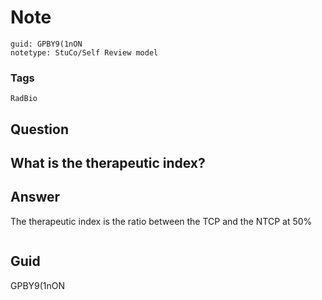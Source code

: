 # Note
```
guid: GPBY9(1nON
notetype: StuCo/Self Review model
```

### Tags
```
RadBio
```

## Question
<h2>What is the therapeutic index?</h2>

## Answer
<section>
<p>The therapeutic index is the ratio between the TCP and the NTCP at 50% </p>
<p><img alt="" src="D7446E26-0216-41F7-AC18-13153330053C.png"/></p>


</section>

## Guid
GPBY9(1nON
